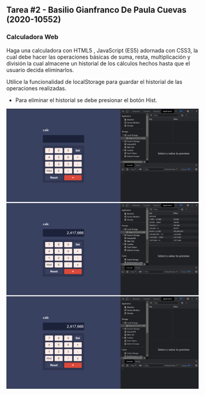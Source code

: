 ## Tarea #2 - Basilio Gianfranco De Paula Cuevas (2020-10552)

### Calculadora Web 

Haga una calculadora con HTML5 , JavaScript (ES5) adornada con CSS3, la cual debe hacer las operaciones básicas de suma, resta, multiplicación y división la cual almacene un historial de los cálculos hechos hasta que el usuario decida eliminarlos.

Utilice la funcionalidad de localStorage para guardar el historial de las operaciones
realizadas.

- Para eliminar el historial se debe presionar el botón Hist.

![Calculadora](CalculadoraVacia.png)
![Calculos - Historial](Calculadora.png)
![Historial Borrado](HistorialBorrado.png)